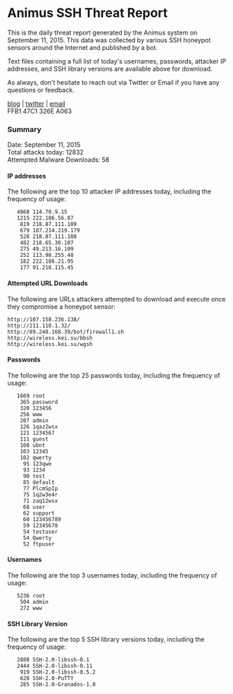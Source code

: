 # Animus SSH Threat Report

This is the daily threat report generated by the Animus system on September 11, 2015. This data was collected by various SSH honeypot sensors around the Internet and published by a bot.  

Text files containing a full list of today's usernames, passwords, attacker IP addresses, and SSH library versions are available above for download.  

As always, don't hesitate to reach out via Twitter or Email if you have any questions or feedback.  

[blog](http://morris.guru) | [twitter](https://twitter.com/andrew___morris) | [email](mailto:andrew@morris.guru)  
FFB1 47C1 326E A063  

### Summary

Date: September 11, 2015  
Total attacks today: 12832  
Attempted Malware Downloads: 58 

#### IP addresses
The following are the top 10 attacker IP addresses today, including the frequency of usage:
```
   4868 114.70.9.15
   1215 222.186.56.87
    819 218.87.111.109
    679 187.214.219.179
    528 218.87.111.108
    482 218.65.30.107
    275 49.213.16.109
    252 113.98.255.48
    182 222.186.21.95
    177 91.218.115.45
```

#### Attempted URL Downloads
The following are URLs attackers attempted to download and execute once they compromise a honeypot sensor:
```
http://107.158.236.138/
http://211.110.1.32/
http://89.248.168.39/bot/firewall1.sh
http://wireless.kei.su/bbsh
http://wireless.kei.su/wgsh
```

#### Passwords
The following are the top 25 passwords today, including the frequency of usage:
```
   1669 root
    365 password
    320 123456
    256 www
    207 admin
    126 1qaz2wsx
    121 1234567
    111 guest
    108 ubnt
    103 12345
    102 qwerty
     95 123qwe
     93 1234
     90 test
     85 default
     77 PlcmSpIp
     75 1q2w3e4r
     71 zaq12wsx
     68 user
     62 support
     60 123456789
     59 12345678
     54 testuser
     54 Qwerty
     52 ftpuser
```

#### Usernames
The following are the top 3 usernames today, including the frequency of usage:
```
   5236 root
    504 admin
    272 www
```

#### SSH Library Version
The following are the top 5 SSH library versions today, including the frequency of usage:
```
   2888 SSH-2.0-libssh-0.1
   2444 SSH-2.0-libssh-0.11
    919 SSH-2.0-libssh-0.5.2
    628 SSH-2.0-PuTTY
    285 SSH-2.0-Granados-1.0
```
